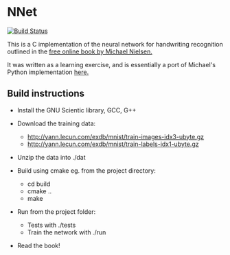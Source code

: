 # NNet

[![Build Status](https://travis-ci.org/dougszumski/NNet.svg?branch=master)](https://travis-ci.org/dougszumski/NNet)

This is a C implementation of the neural network for handwriting recognition
outlined in the [free online book by Michael Nielsen.](http://neuralnetworksanddeeplearning.com/)

It was written as a learning exercise, and is essentially a port of Michael's
Python implementation [here.](https://github.com/mnielsen/neural-networks-and-deep-learning)

## Build instructions

* Install the GNU Scientic library, GCC, G++

* Download the training data:
  * http://yann.lecun.com/exdb/mnist/train-images-idx3-ubyte.gz
  * http://yann.lecun.com/exdb/mnist/train-labels-idx1-ubyte.gz

* Unzip the data into ./dat

* Build using cmake eg. from the project directory:
    * cd build
    * cmake ..
    * make

* Run from the project folder:
    * Tests with ./tests
    * Train the network with ./run

* Read the book!
